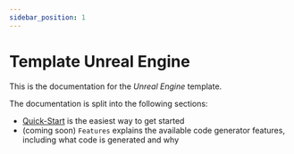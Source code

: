 ```yaml
---
sidebar_position: 1
---
```


# Template Unreal Engine

This is the documentation for the *Unreal Engine* template.

The documentation is split into the following sections:

* [Quick-Start](quickstart/index.md) is the easiest way to get started
* (coming soon) `Features` explains the available code generator features, including what code is generated and why